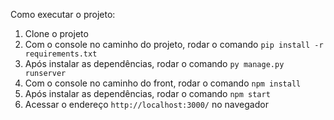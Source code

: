 Como executar o projeto:

1. Clone o projeto
2. Com o console no caminho do projeto, rodar o comando `pip install -r requirements.txt`
3. Após instalar as dependências, rodar o comando `py manage.py runserver`
4. Com o console no caminho do front, rodar o comando `npm install`
5. Após instalar as dependências, rodar o comando `npm start`
6. Acessar o endereço `http://localhost:3000/` no navegador
